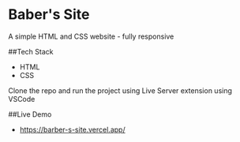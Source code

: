 # Baber's Site 

A simple HTML and CSS website - fully responsive

##Tech Stack
- HTML
- CSS

Clone the repo and run the project using Live Server extension using VSCode

##Live Demo
- https://barber-s-site.vercel.app/


